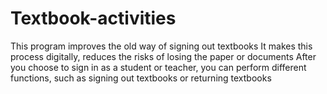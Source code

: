 # Textbook-activities
This program improves the old way of signing out textbooks It makes this process digitally, reduces the risks of losing the paper or documents After you choose to sign in as a student or teacher, you can perform different functions, such as signing out textbooks or returning textbooks
